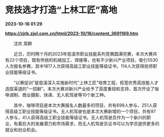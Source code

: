 # 竞技选才打造“上林工匠”高地

**2023-10-16 01:29**

**https://zjrb.zjol.com.cn/html/2023-10/16/content_3691169.htm**

　　沈欢 周群

　　近日，历时两个月的2023年慈溪市职业技能系列竞赛圆满完赛，本次大赛共有22个项目，既有传统的机械加工、焊接等，也有不少新兴产业项目，吸引5530人次报名参赛，其中1817人次获得高级工职业技能等级证书，114人次获得技师职业技能等级证书。

　　“以赛促训”是慈溪深入实施新时代“上林工匠”培育工程，拓宽优秀高技能人才选拔渠道的“一招鲜”。本次大赛对新兴产业给予了高度重视和支持，首次开设了咖啡调制、商业摄影、快递、无人机驾驶等10个新工种。

　　其中，咖啡项目是本次大赛报名人数最多的项目，共有699人参与，251人获得高级工职业技能等级证书。无人机驾驶也是本次大赛新增的一个项目，共有97人参与，41人获得高级工职业技能等级证书。无人机驾驶员作为一个新兴的职业，有着巨大的发展潜力和市场需求，而无人机驾驶员证书可以为学员提供更多的就业和创业机会。